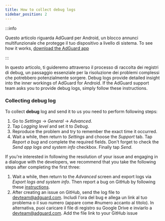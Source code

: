 ```yaml
---
title: How to collect debug logs
sidebar_position: 2
---
```


:::info

Questo articolo riguarda AdGuard per Android, un blocco annunci multifunzionale che protegge il tuo dispositivo a livello di sistema. To see how it works, [download the AdGuard app](https://agrd.io/download-kb-adblock)

:::

In questo articolo, ti guideremo attraverso il processo di raccolta dei registri di debug, un passaggio essenziale per la risoluzione dei problemi complessi che potrebbero potenzialmente sorgere. Debug logs provide detailed insight into the inner workings of AdGuard for Android. If the AdGuard support team asks you to provide debug logs, simply follow these instructions.

### Collecting debug log

To collect **debug** log and send it to us you need to perform following steps:

1. Go to *Settings* → *General* → *Advanced*.
1. Tap *Logging level* and set it to *Debug*.
1. Reproduce the problem and try to remember the exact time it occurred.
1. Wait a while, then return to *Settings* and choose the *Support* tab. Tap *Report a bug* and complete the required fields. Don't forget to check the *Send app logs and system info* checkbox. Finally tap *Send*.

If you're interested in following the resolution of your issue and engaging in a dialogue with the developers, we recommend that you take the following steps after completing the first three:

1. Wait a while, then return to the *Advanced* screen and export logs via *Export logs and system info*. Then report a bug on GitHub by following these [instructions](/guides/report-bugs.md).
1. After creating an issue on GitHub, send the log file to devteam@adguard.com. Includi l'ora del bug e allega un link al tuo problema o il suo numero (appare come #numero accanto al titolo). In alternativa, puoi caricare il file di registro su Google Drive e inviarlo a devteam@adguard.com. Add the file link to your GitHub issue
